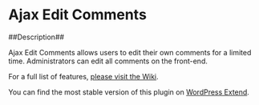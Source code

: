 Ajax Edit Comments
==================

##Description##

Ajax Edit Comments allows users to edit their own comments for a limited time.  Administrators can edit all comments on the front-end.

For a full list of features, <a href="https://github.com/ronalfy/ajax-edit-comments/wiki">please visit the Wiki</a>.

You can find the most stable version of this plugin on <a href="http://wordpress.org/extend/plugins/wp-ajax-edit-comments/">WordPress Extend</a>.